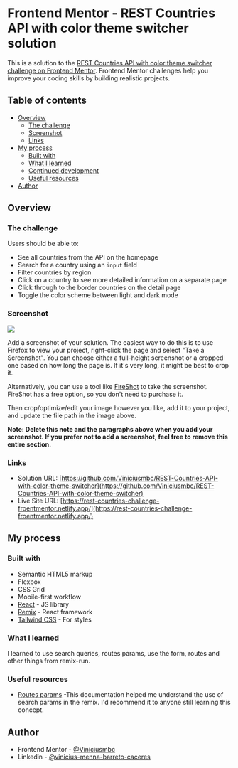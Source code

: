 # Frontend Mentor - REST Countries API with color theme switcher solution

This is a solution to the [REST Countries API with color theme switcher challenge on Frontend Mentor](https://www.frontendmentor.io/challenges/rest-countries-api-with-color-theme-switcher-5cacc469fec04111f7b848ca). Frontend Mentor challenges help you improve your coding skills by building realistic projects.

## Table of contents

- [Overview](#overview)
  - [The challenge](#the-challenge)
  - [Screenshot](#screenshot)
  - [Links](#links)
- [My process](#my-process)
  - [Built with](#built-with)
  - [What I learned](#what-i-learned)
  - [Continued development](#continued-development)
  - [Useful resources](#useful-resources)
- [Author](#author)

## Overview

### The challenge

Users should be able to:

- See all countries from the API on the homepage
- Search for a country using an `input` field
- Filter countries by region
- Click on a country to see more detailed information on a separate page
- Click through to the border countries on the detail page
- Toggle the color scheme between light and dark mode

### Screenshot

![](./screenshot.jpg)

Add a screenshot of your solution. The easiest way to do this is to use Firefox to view your project, right-click the page and select "Take a Screenshot". You can choose either a full-height screenshot or a cropped one based on how long the page is. If it's very long, it might be best to crop it.

Alternatively, you can use a tool like [FireShot](https://getfireshot.com/) to take the screenshot. FireShot has a free option, so you don't need to purchase it.

Then crop/optimize/edit your image however you like, add it to your project, and update the file path in the image above.

**Note: Delete this note and the paragraphs above when you add your screenshot. If you prefer not to add a screenshot, feel free to remove this entire section.**

### Links

- Solution URL: [https://github.com/Viniciusmbc/REST-Countries-API-with-color-theme-switcher](https://github.com/Viniciusmbc/REST-Countries-API-with-color-theme-switcher)
- Live Site URL: [https://rest-countries-challenge-froentmentor.netlify.app/](https://rest-countries-challenge-froentmentor.netlify.app/)

## My process

### Built with

- Semantic HTML5 markup
- Flexbox
- CSS Grid
- Mobile-first workflow
- [React](https://reactjs.org/) - JS library
- [Remix](https://remix.run/) - React framework
- [Tailwind CSS](https://tailwindcss.com/) - For styles

### What I learned

I learned to use search queries, routes params, use the form, routes and other things from remix-run.

### Useful resources

- [Routes params](https://remix.run/docs/en/v1/guides/data-loading) -This documentation helped me understand the use of search params in the remix. I'd recommend it to anyone still learning this concept.

## Author

- Frontend Mentor - [@Viniciusmbc](https://www.frontendmentor.io/profile/Viniciusmbc)
- Linkedin - [@vinicius-menna-barreto-caceres](www.linkedin.com/in/vinicius-menna-barreto-caceres)
